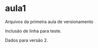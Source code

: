 # aula1
Arquivos da primeira aula de versionamento

Inclusão de linha para teste.

Dados para versão 2.
